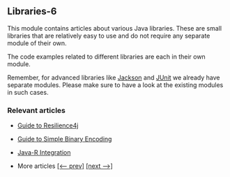 ## Libraries-6

This module contains articles about various Java libraries. 
These are small libraries that are relatively easy to use and do not require any separate module of their own.

The code examples related to different libraries are each in their own module.

Remember, for advanced libraries like [Jackson](/jackson) and [JUnit](/testing-modules) we already have separate modules. Please make sure to have a look at the existing modules in such cases.

### Relevant articles

- [Guide to Resilience4j](https://www.baeldung.com/resilience4j)
- [Guide to Simple Binary Encoding](https://www.baeldung.com/java-sbe)
- [Java-R Integration](https://www.baeldung.com/java-r-integration)

- More articles [[<-- prev]](/libraries-5) [[next -->]](/libraries-7)
